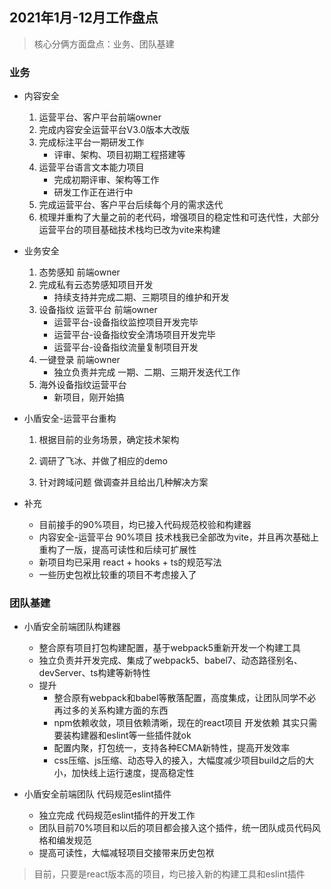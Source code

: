 ## 2021年1月-12月工作盘点

> 核心分俩方面盘点：业务、团队基建

### 业务

- 内容安全

  1. 运营平台、客户平台前端owner
  2. 完成内容安全运营平台V3.0版本大改版
  3. 完成标注平台一期研发工作
     - 评审、架构、项目初期工程搭建等
  4. 运营平台语言文本能力项目
     - 完成初期评审、架构等工作
     - 研发工作正在进行中
  5. 完成运营平台、客户平台后续每个月的需求迭代
  6. 梳理并重构了大量之前的老代码，增强项目的稳定性和可迭代性，大部分运营平台的项目基础技术栈均已改为vite来构建
  
- 业务安全

  1. 态势感知 前端owner
  2. 完成私有云态势感知项目开发
     - 持续支持并完成二期、三期项目的维护和开发
  3. 设备指纹 运营平台 前端owner
     - 运营平台-设备指纹监控项目开发完毕
     - 运营平台-设备指纹安全清场项目开发完毕
     - 运营平台-设备指纹流量复制项目开发
  4. 一键登录 前端owner
     - 独立负责并完成 一期、二期、三期开发迭代工作
  5. 海外设备指纹运营平台
     - 新项目，刚开始搞

- 小盾安全-运营平台重构

  1. 根据目前的业务场景，确定技术架构

  2. 调研了飞冰、并做了相应的demo
  3. 针对跨域问题 做调查并且给出几种解决方案

- 补充
  - 目前接手的90%项目，均已接入代码规范校验和构建器
  - 内容安全-运营平台 90%项目 技术栈我已全部改为vite，并且再次基础上重构了一版，提高可读性和后续可扩展性
  - 新项目均已采用 react + hooks + ts的规范写法
  - 一些历史包袱比较重的项目不考虑接入了

### 团队基建

- 小盾安全前端团队构建器
  - 整合原有项目打包构建配置，基于webpack5重新开发一个构建工具
  - 独立负责并开发完成、集成了webpack5、babel7、动态路径别名、devServer、ts构建等新特性
  - 提升
    - 整合原有webpack和babel等散落配置，高度集成，让团队同学不必再过多的关系构建方面的东西
    - npm依赖收敛，项目依赖清晰，现在的react项目 开发依赖 其实只需要装构建器和eslint等一些插件就ok
    - 配置内聚，打包统一，支持各种ECMA新特性，提高开发效率
    - css压缩、js压缩、动态导入的接入，大幅度减少项目build之后的大小，加快线上运行速度，提高稳定性

- 小盾安全前端团队 代码规范eslint插件
  - 独立完成 代码规范eslint插件的开发工作
  - 团队目前70%项目和以后的项目都会接入这个插件，统一团队成员代码风格和编发规范
  - 提高可读性，大幅减轻项目交接带来历史包袱

> 目前，只要是react版本高的项目，均已接入新的构建工具和eslint插件

